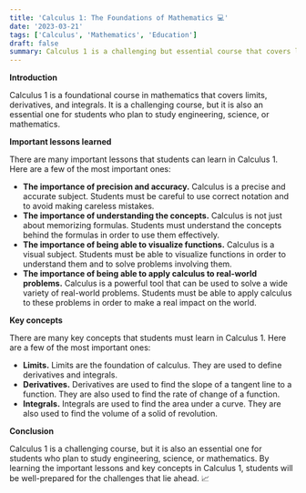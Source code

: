 ```yaml
---
title: 'Calculus 1: The Foundations of Mathematics 💻'
date: '2023-03-21'
tags: ['Calculus', 'Mathematics', 'Education']
draft: false
summary: Calculus 1 is a challenging but essential course that covers limits, derivatives, and integrals, and is a critical foundation for students who plan to study engineering, science, or mathematics.
---
```


**Introduction**

Calculus 1 is a foundational course in mathematics that covers limits, derivatives, and integrals. It is a challenging course, but it is also an essential one for students who plan to study engineering, science, or mathematics.

**Important lessons learned**

There are many important lessons that students can learn in Calculus 1. Here are a few of the most important ones:

* **The importance of precision and accuracy.** Calculus is a precise and accurate subject. Students must be careful to use correct notation and to avoid making careless mistakes.
* **The importance of understanding the concepts.** Calculus is not just about memorizing formulas. Students must understand the concepts behind the formulas in order to use them effectively.
* **The importance of being able to visualize functions.** Calculus is a visual subject. Students must be able to visualize functions in order to understand them and to solve problems involving them.
* **The importance of being able to apply calculus to real-world problems.** Calculus is a powerful tool that can be used to solve a wide variety of real-world problems. Students must be able to apply calculus to these problems in order to make a real impact on the world.

**Key concepts**

There are many key concepts that students must learn in Calculus 1. Here are a few of the most important ones:

* **Limits.** Limits are the foundation of calculus. They are used to define derivatives and integrals.
* **Derivatives.** Derivatives are used to find the slope of a tangent line to a function. They are also used to find the rate of change of a function.
* **Integrals.** Integrals are used to find the area under a curve. They are also used to find the volume of a solid of revolution.

**Conclusion**

Calculus 1 is a challenging course, but it is also an essential one for students who plan to study engineering, science, or mathematics. By learning the important lessons and key concepts in Calculus 1, students will be well-prepared for the challenges that lie ahead. 📈
